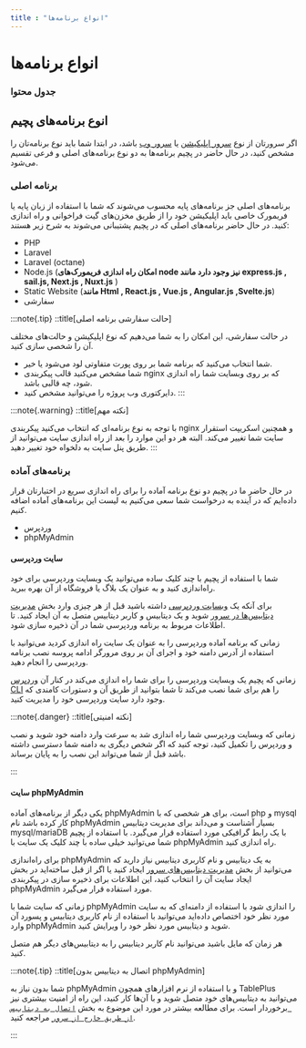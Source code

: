```yaml
---
title : "انواع برنامه‌ها"
---
```


# انواع برنامه‌ها

### جدول محتوا

## انوع برنامه‌های پچیم

اگر سرورتان از نوع [سرور اپلیکیشن](/servers/types#سرور-اپلیکیشن) یا [سرور وب](/servers/types#سرور-وب) باشد، در ابتدا شما باید نوع برنامه‌تان را مشخص کنید، در حال حاضر در پچیم برنامه‌ها به دو نوع برنامه‌های اصلی و فرعی تقسیم می‌شود.

### برنامه اصلی

برنامه‌های اصلی جز برنامه‌های پایه محسوب می‌شوند که شما با استفاده از زبان پایه یا فریمورک خاصی باید اپلیکیشن خود را از طریق مخزن‌های گیت فراخوانی و راه اندازی کنید. در حال حاضر برنامه‌های اصلی که در پچیم پشتیبانی می‌شوند به شرح زیر هستند:

- PHP
- Laravel
- Laravel (octane)
- Node.js (**امکان راه اندازی فریمورک‌های node نیز وجود دارد مانند express.js , sail.js, Next.js , Nuxt.js** )
- Static Website (**مانند Html , React.js , Vue.js , Angular.js ,Svelte.js**)
- سفارشی

:::note{.tip}
::title[حالت سفارشی برنامه اصلی]

در حالت سفارشی، این امکان را به شما می‌دهیم که نوع اپلیکیشن و حالت‌های مختلف آن را شخصی سازی کنید.

- شما انتخاب می‌کنید که برنامه شما بر روی پورت متفاوتی لود می‌شود یا خیر.
- شما مشخص می‌کنید قالب پیکربندی nginx که بر روی وبسایت شما راه اندازی شود، چه قالبی باشد.
- دایرکتوری وب پروژه را می‌توانید مشخص ‌کنید.
  :::

:::note{.warning}
::title[نکته مهم]

با توجه به نوع برنامه‌ای که انتخاب می‌کنید پیکربندی nginx و همچنین اسکریپت استقرار سایت شما تغییر می‌کند. البته هر دو این موارد را بعد از راه اندازی سایت می‌توانید از طریق پنل سایت به دلخواه خود تغییر دهید.
:::

### برنامه‌های آماده

در حال حاضر ما در پچیم دو نوع برنامه آماده را برای راه اندازی سریع در اختیارتان قرار داده‌ایم که در آینده به درخواست شما سعی می‌کنیم به لیست این برنامه‌های آماده اضافه کنیم.

- وردپرس
- phpMyAdmin    


#### سایت وردپرسی
<div id="34579233482"><script type="text/JavaScript" src="https://www.aparat.com/embed/6XmQc?data[rnddiv]=34579233482&data[responsive]=yes"></script></div>


شما با استفاده از پچیم با چند کلیک ساده می‌توانید یک وبسایت وردپرسی برای خود راه‌اندازی کنید و به عنوان یک بلاگ یا فروشگاه از آن بهره ببرید.

برای آنکه یک [وبسایت وردپرسی](https://wordpress.org/) داشته باشید قبل از هر چیزی وارد بخش [مدیریت دیتابیس‌ها در سرور](/servers/databases) شوید و یک دیتابیس و کاربر دیتابیس متصل به آن ایجاد کنید. تا اطلاعات مربوط به برنامه وردپرسی شما در آن ذخیره سازی شود.

زمانی که برنامه آماده وردپرسی را به عنوان یک سایت راه اندازی کردید می‌توانید با استفاده از آدرس دامنه خود و اجرای آن بر روی مرورگر ادامه پروسه نصب برنامه وردپرسی را انجام دهید.

زمانی که پچیم یک وبسایت وردپرسی را برای شما راه اندازی می‌کند در کنار آن [وردپرس CLI](https://wp-cli.org/) را هم برای شما نصب می‌کند تا شما بتوانید از طریق آن و دستورات کامندی که وجود دارد سایت وردپرسی خود را مدیریت کنید.


:::note{.danger}
::title[نکته امنیتی]

زمانی که وبسایت وردپرسی شما راه اندازی شد به سرعت وارد دامنه‌ خود شوید و نصب و وردپرس را تکمیل کنید، توجه کنید که اگر شخص دیگری به دامنه شما دسترسی داشته باشد قبل از شما می‌تواند این نصب را به پایان برساند.

:::

#### سایت phpMyAdmin

یکی دیگر از برنامه‌های آماده phpMyAdmin است، برای هر شخصی که با php و mysql کار کرده باشد نام phpMyAdmin بسیار آشناست و می‌داند برای مدیریت دیتابیس mysql/mariaDB با یک رابط گرافیکی مورد استفاده قرار می‌گیرد. با استفاده از پچیم شما می‌توانید خیلی ساده با چند کلیک یک سایت با phpMyAdmin راه اندازی کنید.

برای راه‌اندازی phpMyAdmin به یک دیتابیس و نام کاربری دیتابیس نیاز دارید که می‌توانید از بخش [مدیریت دیتابیس‌های سرور](/servers/databases) ایجاد کنید یا اگر از قبل ساخته‌اید در بخش ایجاد سایت آن را انتخاب کنید، این اطلاعات برای ذخیره سازی در پیکربندی phpMyAdmin مورد استفاده قرار می‌گیرد.

زمانی که سایت شما با phpMyAdmin را اندازی شود با استفاده از دامنه‌ای که به سایت مورد نظر خود اختصاص داده‌اید می‌توانید با استفاده از نام کاربری دیتابیس و پسورد آن وارد phpMyAdmin شوید و دیتابیس مورد نظر خود را ویرایش کنید.

هر زمان که مایل باشید می‌توانید نام کاربر دیتابیس را به دیتابیس‌های دیگر هم متصل کنید.

:::note{.tip}
::title[اتصال به دیتابیس بدون phpMyAdmin]

شما بدون نیاز به phpMyAdmin و با استفاده از نرم افزارهای همچون TablePlus می‌توانید به دیتابیس‌های خود متصل شوید و با آن‌ها کار کنید، این راه از امنیت بیشتری نیز برخوردار است. برای مطالعه بیشتر در مورد این موضوع به بخش [`اتصال به دیتابیس از طریق خارج از سرور`](/servers/databases#اتصال-به-دیتابیس-از-طریق-خارج-از-سرور) مراجعه کنید.

:::
